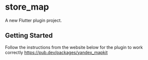 # store_map

A new Flutter plugin project.

## Getting Started
Follow the instructions from the website below for the plugin to work correctly
https://pub.dev/packages/yandex_mapkit